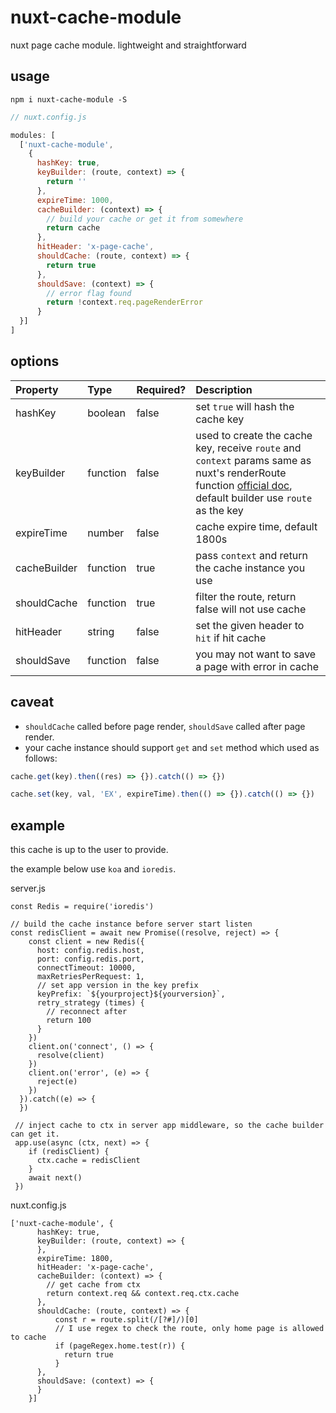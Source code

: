 # nuxt-cache-module
nuxt page cache module. lightweight and straightforward

## usage 

```
npm i nuxt-cache-module -S
```

```javascript
// nuxt.config.js

modules: [
  ['nuxt-cache-module', 
    {
      hashKey: true,
      keyBuilder: (route, context) => {
        return ''
      },
      expireTime: 1000,
      cacheBuilder: (context) => {
        // build your cache or get it from somewhere
        return cache
      },
      hitHeader: 'x-page-cache',
      shouldCache: (route, context) => {
        return true
      },
      shouldSave: (context) => {
        // error flag found
        return !context.req.pageRenderError
      }
  }]
]

```

## options

| Property | Type | Required? | Description 
|:---|:---|:---|:---|
| hashKey | boolean | false | set `true` will hash the cache key
| keyBuilder | function | false | used to create the cache key, receive `route` and `context` params same as nuxt's renderRoute function [official doc](https://nuxtjs.org/api/nuxt-render-route#nuxt-renderroute-route-context-), default builder use `route` as the key
| expireTime | number | false | cache expire time, default 1800s
| cacheBuilder | function | true | pass `context` and return the cache instance you use
| shouldCache | function | true | filter the route, return false will not use cache
| hitHeader | string | false | set the given header to `hit` if hit cache
| shouldSave | function | false | you may not want to save a page with error in cache

## caveat

- `shouldCache` called before page render, `shouldSave` called after page render.
- your cache instance should support `get` and `set` method which used as follows:

```javascript
cache.get(key).then((res) => {}).catch(() => {})

cache.set(key, val, 'EX', expireTime).then(() => {}).catch(() => {})
```

## example

this cache is up to the user to provide.

the example below use `koa` and `ioredis`.

server.js
```
const Redis = require('ioredis')

// build the cache instance before server start listen
const redisClient = await new Promise((resolve, reject) => {
    const client = new Redis({
      host: config.redis.host,
      port: config.redis.port,
      connectTimeout: 10000,
      maxRetriesPerRequest: 1,
      // set app version in the key prefix
      keyPrefix: `${yourproject}${yourversion}`,
      retry_strategy (times) {
        // reconnect after
        return 100
      }
    })
    client.on('connect', () => {
      resolve(client)
    })
    client.on('error', (e) => {
      reject(e)
    })
  }).catch((e) => {
  })

 // inject cache to ctx in server app middleware, so the cache builder can get it.
 app.use(async (ctx, next) => {
    if (redisClient) {
      ctx.cache = redisClient
    }
    await next()
 })
```

nuxt.config.js
```
['nuxt-cache-module', {
      hashKey: true,
      keyBuilder: (route, context) => {
      },
      expireTime: 1800,
      hitHeader: 'x-page-cache',
      cacheBuilder: (context) => {
        // get cache from ctx
        return context.req && context.req.ctx.cache
      },
      shouldCache: (route, context) => {
          const r = route.split(/[?#]/)[0]
          // I use regex to check the route, only home page is allowed to cache
          if (pageRegex.home.test(r)) {
            return true
          }
      },
      shouldSave: (context) => {
      }
    }]
```
